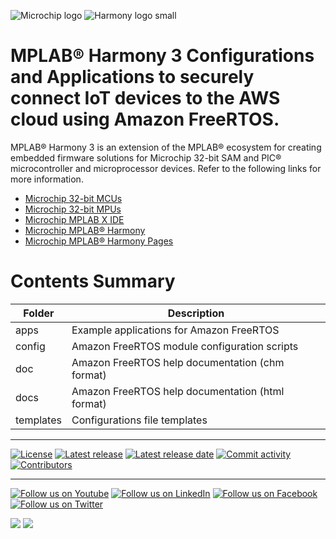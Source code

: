 ![Microchip logo](https://raw.githubusercontent.com/wiki/Microchip-MPLAB-Harmony/Microchip-MPLAB-Harmony.github.io/images/microchip_logo.png)
![Harmony logo small](https://raw.githubusercontent.com/wiki/Microchip-MPLAB-Harmony/Microchip-MPLAB-Harmony.github.io/images/microchip_mplab_harmony_logo_small.png)

# MPLAB® Harmony 3 Configurations and Applications to securely connect IoT devices to the AWS cloud using Amazon FreeRTOS.

MPLAB® Harmony 3 is an extension of the MPLAB® ecosystem for creating
embedded firmware solutions for Microchip 32-bit SAM and PIC® microcontroller
and microprocessor devices.  Refer to the following links for more information.

- [Microchip 32-bit MCUs](https://www.microchip.com/design-centers/32-bit)
- [Microchip 32-bit MPUs](https://www.microchip.com/design-centers/32-bit-mpus)
- [Microchip MPLAB X IDE](https://www.microchip.com/mplab/mplab-x-ide)
- [Microchip MPLAB® Harmony](https://www.microchip.com/mplab/mplab-harmony)
- [Microchip MPLAB® Harmony Pages](https://microchip-mplab-harmony.github.io/)

# Contents Summary

| Folder    | Description                                                |
|-----------|------------------------------------------------------------|
| apps      | Example applications for Amazon FreeRTOS                   |
| config    | Amazon FreeRTOS module configuration scripts               |
| doc       | Amazon FreeRTOS help documentation (chm format)            |
| docs      | Amazon FreeRTOS help documentation (html format)           |
| templates | Configurations file templates                              |

____

[![License](https://img.shields.io/badge/license-Harmony%20license-orange.svg)](https://github.com/Microchip-MPLAB-Harmony/aws_cloud/blob/master/mplab_harmony_license.md)
[![Latest release](https://img.shields.io/github/release/Microchip-MPLAB-Harmony/aws_cloud.svg)](https://github.com/Microchip-MPLAB-Harmony/aws_cloud/releases/latest)
[![Latest release date](https://img.shields.io/github/release-date/Microchip-MPLAB-Harmony/aws_cloud.svg)](https://github.com/Microchip-MPLAB-Harmony/aws_cloud/releases/latest)
[![Commit activity](https://img.shields.io/github/commit-activity/y/Microchip-MPLAB-Harmony/aws_cloud.svg)](https://github.com/Microchip-MPLAB-Harmony/aws_cloud/graphs/commit-activity)
[![Contributors](https://img.shields.io/github/contributors-anon/Microchip-MPLAB-Harmony/aws_cloud.svg)]()

____

[![Follow us on Youtube](https://img.shields.io/badge/Youtube-Follow%20us%20on%20Youtube-red.svg)](https://www.youtube.com/user/MicrochipTechnology)
[![Follow us on LinkedIn](https://img.shields.io/badge/LinkedIn-Follow%20us%20on%20LinkedIn-blue.svg)](https://www.linkedin.com/company/microchip-technology)
[![Follow us on Facebook](https://img.shields.io/badge/Facebook-Follow%20us%20on%20Facebook-blue.svg)](https://www.facebook.com/microchiptechnology/)
[![Follow us on Twitter](https://img.shields.io/twitter/follow/MicrochipTech.svg?style=social)](https://twitter.com/MicrochipTech)

[![](https://img.shields.io/github/stars/Microchip-MPLAB-Harmony/aws_cloud.svg?style=social)]()
[![](https://img.shields.io/github/watchers/Microchip-MPLAB-Harmony/aws_cloud.svg?style=social)]()


